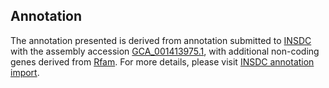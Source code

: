 

Annotation
----------

The annotation presented is derived from annotation submitted to
[INSDC](http://www.insdc.org) with the assembly accession
[GCA\_001413975.1](http://www.ebi.ac.uk/ena/data/view/GCA_001413975.1),
with additional non-coding genes derived from
[Rfam](http://rfam.xfam.org/). For more details, please visit [INSDC
annotation
import](http://ensemblgenomes.org/info/data/insdc_annotation).
